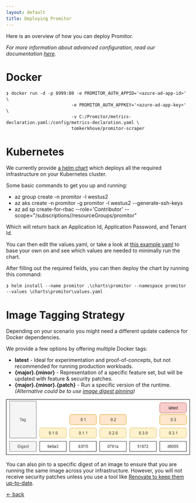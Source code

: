 ```yaml
---
layout: default
title: Deploying Promitor
---
```


Here is an overview of how you can deploy Promitor. 

_For more information about advanced configuration, read our documentation [here](/configuration)._

# Docker

```
❯ docker run -d -p 8999:80 -e PROMITOR_AUTH_APPID='<azure-ad-app-id>'   \
                         -e PROMITOR_AUTH_APPKEY='<azure-ad-app-key>' \
                         -v C:/Promitor/metrics-declaration.yaml:/config/metrics-declaration.yaml \ 
                         tomkerkhove/promitor-scraper
```

# Kubernetes
We currently provide [a helm chart](https://github.com/tomkerkhove/promitor/tree/master/charts) which deploys all the required infrastructure on your Kubernetes cluster.

Some basic commands to get you up and running:
- az group create -n promitor -l westus2
- az aks create -n promitor -g promitor -l westus2 --generate-ssh-keys
- az ad sp create-for-rbac --role='Contributor' --scope="/subscriptions/<subscriptionId>/resourceGroups/promitor"

Which will return back an Application Id, Application Password, and Tenant Id.

You can then edit the values.yaml, or take a look at [this example yaml](https://github.com/tomkerkhove/promitor/blob/master/charts/local-values.yaml.example) to base your own on and see which values are needed to minimally run the chart.

After filling out the required fields, you can then deploy the chart by running this command:
```
❯ helm install --name promitor .\charts\promitor --namespace promitor --values \charts\promitor\values.yaml
```


# Image Tagging Strategy
Depending on your scenario you might need a different update cadence for Docker dependencies.

We provide a few options by offering multiple Docker tags:

- **latest** - Ideal for experimentation and proof-of-concepts, but not recommended for running production workloads.
- **{major}.{minor}** - Representation of a specific feature set, but will be updated with feature & security patches.
- **{major}.{minor}.{patch}** - Run a specific version of the runtime.
_(Alternative could be to use [image digest pinning](https://docs.docker.com/engine/reference/commandline/pull/#pull-an-image-by-digest-immutable-identifier))_

![Image Tagging Strategy](./../media/deploy-image-tagging-strategy.png)

You can also pin to a specific digest of an image to ensure that you are running the same image across your infrastructure.
However, you will not receive security patches unless you use a tool like [Renovate to keep them up-to-date](https://renovatebot.com/blog/docker-mutable-tags).

[&larr; back](/)
